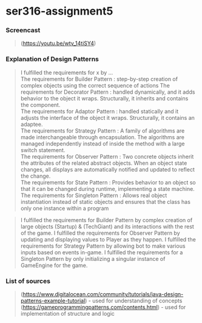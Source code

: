 # ser316-assignment5

### Screencast  
> (https://youtu.be/wtv_14tiSY4)  

### Explanation of Design Patterns  
> I fulfilled the requirements for x by ...  
> The requirements for Builder Pattern : step-by-step creation of complex objects using the correct sequence of actions
> The requirements for Decorator Pattern : handled dynamically, and it adds behavior to the object it wraps. Structurally, it inherits and contains the component.  
> The requirements for Adaptor Pattern : handled statically and it adjusts the interface of the object it wraps. Structurally, it contains an adaptee.  
> The requirements for Strategy Pattern : A family of algorithms are made interchangeable through encapsulation. The algorithms are managed independently instead of inside the method with a large switch statement.  
> The requirements for Observer Pattern : Two concrete objects inherit the attributes of the related abstract objects. When an object state changes, all displays are automatically notified and updated to reflect the change.  
> The requirements for State Pattern : Provides behavior to an object so that it can be changed during runtime, implementing a state machine.  
> The requirements for Singleton Pattern : Allows real object instantiation instead of static objects and ensures that the class has only one instance within a program

> I fulfilled the requirements for Builder Pattern by complex creation of large objects (Startup) & (TechGiant) and its interactions with the rest of the game.
> I fulfilled the requirements for Observer Pattern by updating and displaying values to Player as they happen.
> I fulfilled the requirements for Strategy Pattern by allowing bot to make various inputs based on events in-game.
> I fulfilled the requirements for a Singleton Pattern by only initializing a singular instance of GameEngine for the game.

### List of sources  
> (https://www.digitalocean.com/community/tutorials/java-design-patterns-example-tutorial) - used for understanding of concepts
> (https://gameprogrammingpatterns.com/contents.html) - used for implementation of structure and logic
